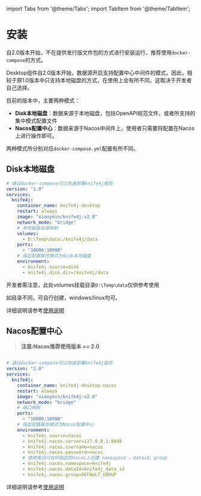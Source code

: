 import Tabs from '@theme/Tabs';
import TabItem from '@theme/TabItem';

#  安装


自2.0版本开始，不在提供发行版文件包的方式进行安装运行，推荐使用`docker-compose`的方式。


Desktop组件自2.0版本开始，数据源开启支持配置中心中间件的模式，因此，相较于原1.0版本中只支持本地磁盘的方式，在使用上会有所不同，这取决于开发者自己选择。

目前的版本中，主要两种模式：

- **Disk本地磁盘**：数据来源于本地磁盘，包括OpenAPI规范文件，或者所支持的集中模式配置文件
- **Nacos配置中心**：数据来源于Nacos中间件上，使用者只需要将配置在Nacos上进行操作即可。

两种模式所分别对应`docker-compose.yml`配置有所不同。


## Disk本地磁盘


```yml title="docker-compose.yml"
# 通过docker-compose可以快速部署knife4j服务
version: "2.0"
services:
  knife4j:
    container_name: knife4j-desktop
    restart: always
    image: "xiaoymin/knife4j:v2.0"
    network_mode: "bridge"
    # 本地磁盘目录映射
    volumes:
      - D:\Temp\data:/knife4j/data
    ports:
      - "10000:10000"
    # 指定配置属性模式为disk本地磁盘
    environment:
      - knife4j.source=disk
      - knife4j.disk.dir=/knife4j/data

```
开发者需注意，此处volumes挂载目录`D:\Temp\data`仅供参考使用

如目录不同，可自行创建，windows/linux均可。

详细说明请参考[使用说明](desktop/config-disk)

## Nacos配置中心

> **注意:Nacos推荐使用版本 >= 2.0**



```yml title="docker-compose.yml"

# 通过docker-compose可以快速部署knife4j服务
version: "2.0"
services:
  knife4j:
    container_name: knife4j-desktop-nacos
    restart: always
    image: "xiaoymin/knife4j:v2.0"
    network_mode: "bridge"
    # 端口映射
    ports:
      - "10000:10000"
    # 指定配置属性模式为Nacos配置中心
    environment:
      - knife4j.source=nacos
      - knife4j.nacos.server=127.0.0.1:8848
      - knife4j.nacos.username=nacos
      - knife4j.nacos.password=nacos
      # 使用者自行在所指定的nacos上创建 namespace 、dataid、group
      - knife4j.nacos.namespace=knife4j
      - knife4j.nacos.dataId=knife4j_data_id
      - knife4j.nacos.group=DEFAULT_GROUP

```

详细说明请参考[使用说明](desktop/config-nacos)